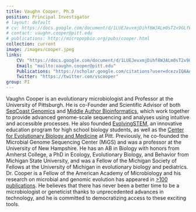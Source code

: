 ```yaml
---
title: Vaughn Cooper, Ph.D
position: Principal Investigator
# layout: default
# cv: https://docs.google.com/document/d/1LUEJevxmjDihf8WJALm0sT2x9GLfLq43CGAdpk9QjXs/preview
# contact: vaughn.cooper@pitt.edu
# publications: http://micropopbio.org/pubs/cooper.html
collection: current
image: /images/cooper.jpeg
links:
    CV: "https://docs.google.com/document/d/1LUEJevxmjDihf8WJALm0sT2x9GLfLq43CGAdpk9QjXs/preview"
    Email: "mailto:vaughn.cooper@pitt.edu"
    Publications: "https://scholar.google.com/citations?user=dcezvIQAAAAJ&hl=en&oi=ao"
    Twitter: "https://twitter.com/vscooper"
group: PI
---
```

Vaughn Cooper is an evolutionary microbiologist and Professor at the University of Pittsburgh. He is co-Founder and Scientific Advisor of both [SeqCoast Genomics](https://seqcoast.com/) and [Middle Author Bioinformatics](https://middleauthor.business.site/), which work together to provide advanced genome-scale sequencing and analyses using intuitive and accessible processes. He also founded [EvolvingSTEM](https://evolvingstem.org/), an innovative education program for high school biology students, as well as the [Center for Evolutionary Biology and Medicine](https://www.cebam.pitt.edu/) at Pitt. Previously, he co-founded the Microbial Genome Sequencing Center (MiGS) and was a professor at the University of New Hampshire. He has an AB in Biology with honors from Amherst College, a PhD in Ecology, Evolutionary Biology, and Behavior from Michigan State University, and was a Fellow of the Michigan Society of Fellows at the University of Michigan in evolutionary biology and pediatrics. Dr. Cooper is a Fellow of the American Academy of Microbiology and his research on microbial and genomic evolution has appeared in [>100 publications](https://scholar.google.com/citations?user=dcezvIQAAAAJ&hl=en&oi=ao). He believes that there has never been a better time to be a microbiologist or geneticist thanks to unprecedented advances in technology, and he is committed to democratizing access to these exciting tools.